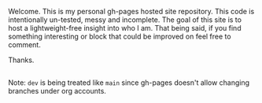 Welcome. This is my personal gh-pages hosted site repository. This code is intentionally un-tested, messy and incomplete. The goal of this site is to host a lightweight-free insight into who I am. That being said, if you find something interesting or block that could be improved on feel free to comment. 

Thanks.

##
Note: `dev` is being treated like `main` since gh-pages doesn't allow changing branches under org accounts.
